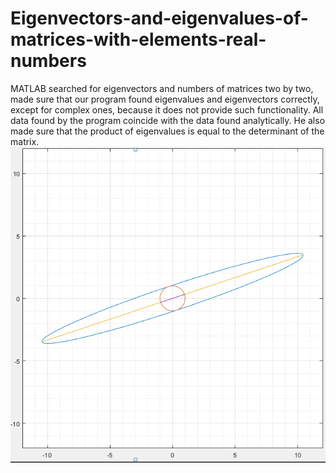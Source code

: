 # Eigenvectors-and-eigenvalues-of-matrices-with-elements-real-numbers
MATLAB
searched for eigenvectors and numbers of matrices two by two, made sure that our program found eigenvalues and eigenvectors correctly, except for complex ones, because it does not provide such functionality. All data found by the program coincide with the data found analytically. He also made sure that the product of eigenvalues is equal to the determinant of the matrix.
![](graph.png)
